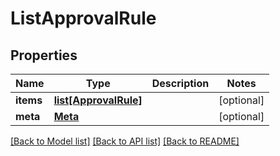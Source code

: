 # ListApprovalRule

## Properties
Name | Type | Description | Notes
------------ | ------------- | ------------- | -------------
**items** | [**list[ApprovalRule]**](ApprovalRule.md) |  | [optional] 
**meta** | [**Meta**](Meta.md) |  | [optional] 

[[Back to Model list]](../README.md#documentation-for-models) [[Back to API list]](../README.md#documentation-for-api-endpoints) [[Back to README]](../README.md)


